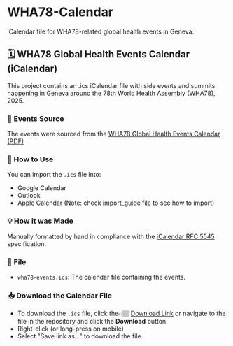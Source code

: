 # WHA78-Calendar
iCalendar file for WHA78-related global health events in Geneva.

## 🗓️ WHA78 Global Health Events Calendar (iCalendar)

This project contains an .ics iCalendar file with side events and summits happening in Geneva around the 78th World Health Assembly (WHA78), 2025.

### 📅 Events Source
The events were sourced from the [WHA78 Global Health Events Calendar (PDF)](https://ncdalliance.org/sites/default/files/WHA78_Calendar_08_04_2025.pdf)

### 🔗 How to Use
You can import the `.ics` file into:
- Google Calendar
- Outlook
- Apple Calendar
  (Note: check import_guide file to see how to import)

### 💡 How it was Made
Manually formatted by hand in compliance with the [iCalendar RFC 5545](https://datatracker.ietf.org/doc/html/rfc5545) specification.

### 📂 File
- `wha78-events.ics`: The calendar file containing the events.

### 📥 Download the Calendar File
- To download the `.ics` file, click the👉🏽 [Download Link](https://raw.githubusercontent.com/MM33NA/wha78-calendar/refs/heads/main/ical.ics) or navigate to the file in the repository and click the **Download** button.
- Right-click (or long-press on mobile)
- Select "Save link as..." to download the file

